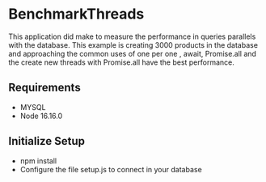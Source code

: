 # BenchmarkThreads
This application did make to measure the performance in queries parallels with the database.
This example is creating 3000 products in the database and approaching the common uses of one per one , await, Promise.all and the create new threads with Promise.all have the best performance.
## Requirements
* MYSQL
* Node 16.16.0
## Initialize Setup
* npm install
* Configure the file setup.js to connect in your database
